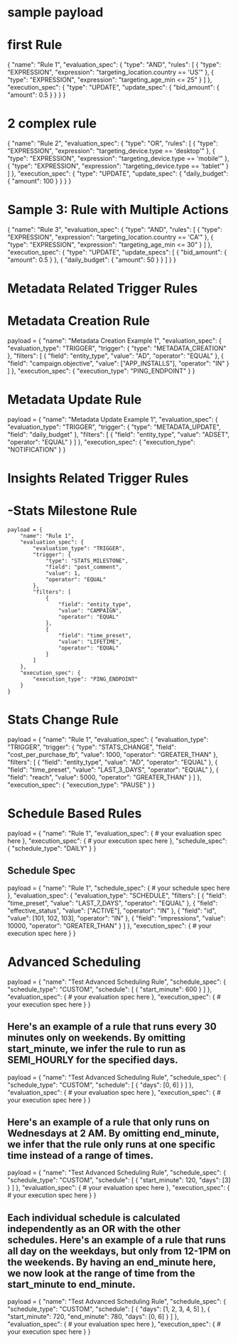 
# sample payload


# first Rule
{
  "name": "Rule 1",
  "evaluation_spec": {
    "type": "AND",
    "rules": [
      {
        "type": "EXPRESSION",
        "expression": "targeting_location.country == 'US'"
      },
      {
        "type": "EXPRESSION",
        "expression": "targeting_age_min <= 25"
      }
    ]
  },
  "execution_spec": {
    "type": "UPDATE",
    "update_spec": {
      "bid_amount": {
        "amount": 0.5
      }
    }
  }
}



# 2  complex rule 


{
  "name": "Rule 2",
  "evaluation_spec": {
    "type": "OR",
    "rules": [
      {
        "type": "EXPRESSION",
        "expression": "targeting_device.type == 'desktop'"
      },
      {
        "type": "EXPRESSION",
        "expression": "targeting_device.type == 'mobile'"
      },
      {
        "type": "EXPRESSION",
        "expression": "targeting_device.type == 'tablet'"
      }
    ]
  },
  "execution_spec": {
    "type": "UPDATE",
    "update_spec": {
      "daily_budget": {
        "amount": 100
      }
    }
  }
}


# Sample 3: Rule with Multiple Actions

{
  "name": "Rule 3",
  "evaluation_spec": {
    "type": "AND",
    "rules": [
      {
        "type": "EXPRESSION",
        "expression": "targeting_location.country == 'CA'"
      },
      {
        "type": "EXPRESSION",
        "expression": "targeting_age_min <= 30"
      }
    ]
  },
  "execution_spec": {
    "type": "UPDATE",
    "update_specs": [
      {
        "bid_amount": {
          "amount": 0.5
        }
      },
      {
        "daily_budget": {
          "amount": 50
        }
      }
    ]
  }
}










# Metadata Related Trigger Rules


# Metadata Creation Rule


payload = {
    "name": "Metadata Creation Example 1",
    "evaluation_spec": {
        "evaluation_type": "TRIGGER",
        "trigger": {
            "type": "METADATA_CREATION"
        },
        "filters": [
            {
                "field": "entity_type",
                "value": "AD",
                "operator": "EQUAL"
            },
            {
                "field": "campaign.objective",
                "value": ["APP_INSTALLS"],
                "operator": "IN"
            }
        ]
    },
    "execution_spec": {
        "execution_type": "PING_ENDPOINT"
    }
}





# Metadata Update Rule



payload = {
    "name": "Metadata Update Example 1",
    "evaluation_spec": {
        "evaluation_type": "TRIGGER",
        "trigger": {
            "type": "METADATA_UPDATE",
            "field": "daily_budget"
        },
        "filters": [
            {
                "field": "entity_type",
                "value": "ADSET",
                "operator": "EQUAL"
            }
        ]
    },
    "execution_spec": {
        "execution_type": "NOTIFICATION"
    }
}




# Insights Related Trigger Rules


 #   -Stats Milestone Rule



    payload = {
        "name": "Rule 1",
        "evaluation_spec": {
            "evaluation_type": "TRIGGER",
            "trigger": {
                "type": "STATS_MILESTONE",
                "field": "post_comment",
                "value": 1,
                "operator": "EQUAL"
            },
            "filters": [
                {
                    "field": "entity_type",
                    "value": "CAMPAIGN",
                    "operator": "EQUAL"
                },
                {
                    "field": "time_preset",
                    "value": "LIFETIME",
                    "operator": "EQUAL"
                }
            ]
        },
        "execution_spec": {
            "execution_type": "PING_ENDPOINT"
        }
    }





#  Stats Change Rule

payload = {
    "name": "Rule 1",
    "evaluation_spec": {
        "evaluation_type": "TRIGGER",
        "trigger": {
            "type": "STATS_CHANGE",
            "field": "cost_per_purchase_fb",
            "value": 1000,
            "operator": "GREATER_THAN"
        },
        "filters": [
            {
                "field": "entity_type",
                "value": "AD",
                "operator": "EQUAL"
            },
            {
                "field": "time_preset",
                "value": "LAST_3_DAYS",
                "operator": "EQUAL"
            },
            {
                "field": "reach",
                "value": 5000,
                "operator": "GREATER_THAN"
            }
        ]
    },
    "execution_spec": {
        "execution_type": "PAUSE"
    }
}





# Schedule Based Rules



payload = {
    "name": "Rule 1",
    "evaluation_spec": {
        # your evaluation spec here
    },
    "execution_spec": {
        # your execution spec here
    },
    "schedule_spec": {
        "schedule_type": "DAILY"
    }
}




## Schedule Spec


payload = {
    "name": "Rule 1",
    "schedule_spec": {
        # your schedule spec here
    },
    "evaluation_spec": {
        "evaluation_type": "SCHEDULE",
        "filters": [
            {
                "field": "time_preset",
                "value": "LAST_7_DAYS",
                "operator": "EQUAL"
            },
            {
                "field": "effective_status",
                "value": ["ACTIVE"],
                "operator": "IN"
            },
            {
                "field": "id",
                "value": [101, 102, 103],
                "operator": "IN"
            },
            {
                "field": "impressions",
                "value": 10000,
                "operator": "GREATER_THAN"
            }
        ]
    },
    "execution_spec": {
        # your execution spec here
    }
}


# Advanced Scheduling



payload = {
    "name": "Test Advanced Scheduling Rule",
    "schedule_spec": {
        "schedule_type": "CUSTOM",
        "schedule": [
            {
                "start_minute": 600
            }
        ]
    },
    "evaluation_spec": {
        # your evaluation spec here
    },
    "execution_spec": {
        # your execution spec here
    }
}

## Here's an example of a rule that runs every 30 minutes only on weekends. By omitting start_minute, we infer the rule to run as SEMI_HOURLY for the specified days.


payload = {
    "name": "Test Advanced Scheduling Rule",
    "schedule_spec": {
        "schedule_type": "CUSTOM",
        "schedule": [
            {
                "days": [0, 6]
            }
        ]
    },
    "evaluation_spec": {
        # your evaluation spec here
    },
    "execution_spec": {
        # your execution spec here
    }
}


## Here's an example of a rule that only runs on Wednesdays at 2 AM. By omitting end_minute, we infer that the rule only runs at one specific time instead of a range of times.


payload = {
    "name": "Test Advanced Scheduling Rule",
    "schedule_spec": {
        "schedule_type": "CUSTOM",
        "schedule": [
            {
                "start_minute": 120,
                "days": [3]
            }
        ]
    },
    "evaluation_spec": {
        # your evaluation spec here
    },
    "execution_spec": {
        # your execution spec here
    }
}


## Each individual schedule is calculated independently as an OR with the other schedules. Here's an example of a rule that runs all day on the weekdays, but only from 12-1PM on the weekends. By having an end_minute here, we now look at the range of time from the start_minute to end_minute.



payload = {
    "name": "Test Advanced Scheduling Rule",
    "schedule_spec": {
        "schedule_type": "CUSTOM",
        "schedule": [
            {
                "days": [1, 2, 3, 4, 5]
            },
            {
                "start_minute": 720,
                "end_minute": 780,
                "days": [0, 6]
            }
        ]
    },
    "evaluation_spec": {
        # your evaluation spec here
    },
    "execution_spec": {
        # your execution spec here
    }
}

